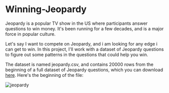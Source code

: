# Winning-Jeopardy

Jeopardy is a popular TV show in the US where participants answer questions to win money. It's been running for a few decades, and is a major force in popular culture.

Let's say I want to compete on Jeopardy, and i am looking for any edge i  can get to win. In this project, I'll work with a dataset of Jeopardy questions to figure out some patterns in the questions that could help you win.

The dataset is named jeopardy.csv, and contains 20000 rows from the beginning of a full dataset of Jeopardy questions, which you can download [here](https://www.reddit.com/r/datasets/comments/1uyd0t/200000_jeopardy_questions_in_a_json_file). Here's the beginning of the file:

![jeopardy](https://user-images.githubusercontent.com/44217560/60867715-221aba00-a249-11e9-9d74-bca6dd39dcea.PNG)







